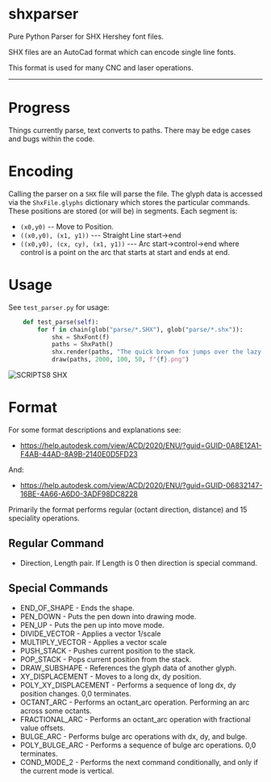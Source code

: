 # shxparser

Pure Python Parser for SHX Hershey font files.

SHX files are an AutoCad format which can encode single line fonts.

This format is used for many CNC and laser operations.

---

# Progress

Things currently parse, text converts to paths. There may be edge cases and bugs within the code.

# Encoding
Calling the parser on a `SHX` file will parse the file. The glyph data is accessed via the `ShxFile.glyphs` dictionary which stores the particular commands.
These positions are stored (or will be) in segments. Each segment is:
* `(x0,y0)` -- Move to Position.
* `((x0,y0), (x1, y1))` --- Straight Line start->end
* `((x0,y0), (cx, cy), (x1, y1))` --- Arc start->control->end where control is a point on the arc that starts at start and ends at end.

# Usage

See `test_parser.py` for usage:
```python
    def test_parse(self):
        for f in chain(glob("parse/*.SHX"), glob("parse/*.shx")):
            shx = ShxFont(f)
            paths = ShxPath()
            shx.render(paths, "The quick brown fox jumps over the lazy dog", font_size=50)
            draw(paths, 2000, 100, 50, f"{f}.png")
```

![SCRIPTS8 SHX](https://user-images.githubusercontent.com/3302478/173228169-27c914e1-0f2e-4125-85d9-e063e9ca28fb.png)

# Format

For some format descriptions and explanations see:

* https://help.autodesk.com/view/ACD/2020/ENU/?guid=GUID-0A8E12A1-F4AB-44AD-8A9B-2140E0D5FD23

And:

* https://help.autodesk.com/view/ACD/2020/ENU/?guid=GUID-06832147-16BE-4A66-A6D0-3ADF98DC8228


Primarily the format performs regular (octant direction, distance) and 15 speciality operations.

## Regular Command
* Direction, Length pair. If Length is 0 then direction is special command.

## Special Commands
* END_OF_SHAPE - Ends the shape.
* PEN_DOWN - Puts the pen down into drawing mode.
* PEN_UP - Puts the pen up into move mode.
* DIVIDE_VECTOR - Applies a vector 1/scale
* MULTIPLY_VECTOR - Applies a vector scale
* PUSH_STACK - Pushes current position to the stack.
* POP_STACK - Pops current position from the stack.
* DRAW_SUBSHAPE - References the glyph data of another glyph.
* XY_DISPLACEMENT - Moves to a long dx, dy position.
* POLY_XY_DISPLACEMENT - Performs a sequence of long dx, dy position changes. 0,0 terminates.
* OCTANT_ARC - Performs an octant_arc operation. Performing an arc across some octants.
* FRACTIONAL_ARC - Performs an octant_arc operation with fractional value offsets.
* BULGE_ARC - Performs bulge arc operations with dx, dy, and bulge.
* POLY_BULGE_ARC - Performs a sequence of bulge arc operations. 0,0 terminates.
* COND_MODE_2 - Performs the next command conditionally, and only if the current mode is vertical.
